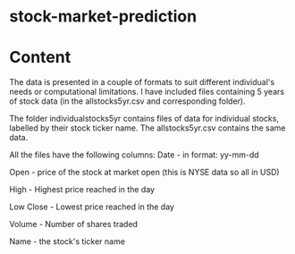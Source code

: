 # stock-market-prediction
# Content
The data is presented in a couple of formats to suit different individual's needs or computational limitations. I have included files containing 5 years of stock data (in the allstocks5yr.csv and corresponding folder).

The folder individualstocks5yr contains files of data for individual stocks, labelled by their stock ticker name. The allstocks5yr.csv contains the same data. 

All the files have the following columns:
Date - in format: yy-mm-dd

Open - price of the stock at market open (this is NYSE data so all in USD)

High - Highest price reached in the day

Low Close - Lowest price reached in the day

Volume - Number of shares traded

Name - the stock's ticker name
